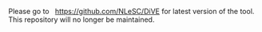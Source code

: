 Please go to   https://github.com/NLeSC/DiVE for latest version of the tool. This repository will no longer be maintained. 
